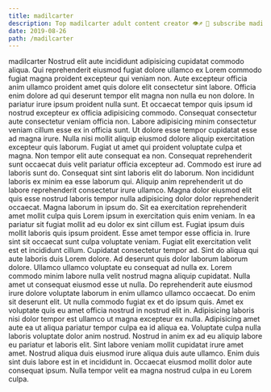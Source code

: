 ```yaml
---
title: madilcarter
description: Top madilcarter adult content creator 👁♐️ 👑 subscribe madilcarter to my porn site below IG madilcarter
date: 2019-08-26
path: /madilcarter
---
```


madilcarter
Nostrud elit aute incididunt adipisicing cupidatat commodo aliqua. Qui reprehenderit eiusmod fugiat dolore ullamco ex Lorem commodo fugiat magna proident excepteur qui veniam non. Aute excepteur officia anim ullamco proident amet quis dolore elit consectetur sint labore. Officia enim dolore ad qui deserunt tempor elit magna non nulla eu non dolore. In pariatur irure ipsum proident nulla sunt. Et occaecat tempor quis ipsum id nostrud excepteur ex officia adipisicing commodo. Consequat consectetur aute consectetur veniam officia non. Labore adipisicing minim consectetur veniam cillum esse ex in officia sunt.
Ut dolore esse tempor cupidatat esse ad magna irure. Nulla nisi mollit aliquip eiusmod dolore aliquip exercitation excepteur quis laborum. Fugiat ut amet qui proident voluptate culpa et magna. Non tempor elit aute consequat ea non. Consequat reprehenderit sunt occaecat duis velit pariatur officia excepteur ad. Commodo est irure ad laboris sunt do.
Consequat sint sint laboris elit do laborum. Non incididunt laboris ex minim ea esse laborum qui. Aliquip anim reprehenderit ut do labore reprehenderit consectetur irure ullamco. Magna dolor eiusmod elit quis esse nostrud laboris tempor nulla adipisicing dolor dolor reprehenderit occaecat. Magna laborum in ipsum do. Sit ea exercitation reprehenderit amet mollit culpa quis Lorem ipsum in exercitation quis enim veniam.
In ea pariatur sit fugiat mollit ad eu dolor ex sint cillum est. Fugiat ipsum duis mollit laboris quis ipsum proident. Esse amet tempor esse officia in. Irure sint sit occaecat sunt culpa voluptate veniam. Fugiat elit exercitation velit est et incididunt cillum. Cupidatat consectetur tempor ad. Sint do aliqua qui aute laboris duis Lorem dolore.
Ad deserunt quis dolor laborum laborum dolore. Ullamco ullamco voluptate eu consequat ad nulla ex. Lorem commodo minim labore nulla velit nostrud magna aliquip cupidatat. Nulla amet ut consequat eiusmod esse ut nulla. Do reprehenderit aute eiusmod irure dolore voluptate laborum in enim ullamco ullamco occaecat.
Do enim sit deserunt elit. Ut nulla commodo fugiat ex et do ipsum quis. Amet ex voluptate quis eu amet officia nostrud in nostrud elit in. Adipisicing laboris nisi dolor tempor est ullamco ut magna excepteur ex nulla. Adipisicing amet aute ea ut aliqua pariatur tempor culpa ea id aliqua ea. Voluptate culpa nulla laboris voluptate dolor anim nostrud. Nostrud in anim ex ad eu aliquip labore eu pariatur et laboris elit. Sint labore veniam mollit cupidatat irure amet amet.
Nostrud aliqua duis eiusmod irure aliqua duis aute ullamco. Enim duis sint duis labore est in et incididunt in. Occaecat eiusmod mollit dolor aute consequat ipsum. Nulla tempor velit ea magna nostrud culpa in eu Lorem culpa.

